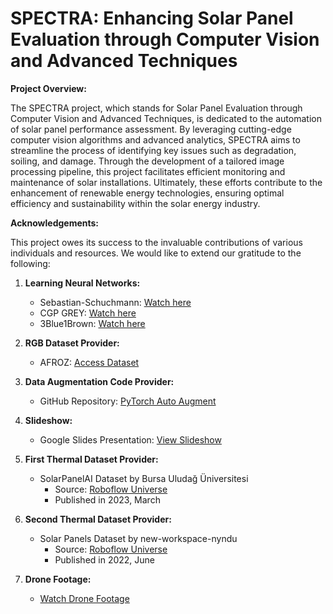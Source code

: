 # SPECTRA: Enhancing Solar Panel Evaluation through Computer Vision and Advanced Techniques

**Project Overview:**

The SPECTRA project, which stands for Solar Panel Evaluation through Computer Vision and Advanced Techniques, is dedicated to the automation of solar panel performance assessment. By leveraging cutting-edge computer vision algorithms and advanced analytics, SPECTRA aims to streamline the process of identifying key issues such as degradation, soiling, and damage. Through the development of a tailored image processing pipeline, this project facilitates efficient monitoring and maintenance of solar installations. Ultimately, these efforts contribute to the enhancement of renewable energy technologies, ensuring optimal efficiency and sustainability within the solar energy industry.

**Acknowledgements:**

This project owes its success to the invaluable contributions of various individuals and resources. We would like to extend our gratitude to the following:

1. **Learning Neural Networks:**
   - Sebastian-Schuchmann: [Watch here](https://youtu.be/k1GIEkzQ8qc)
   - CGP GREY: [Watch here](https://www.youtube.com/watch?v=R9OHn5ZF4Uo&list=TLPQMDIwODIwMjMlLYRa6llhZw&index=1)
   - 3Blue1Brown: [Watch here](https://www.youtube.com/watch?v=aircAruvnKk&list=PLZHQObOWTQDNU6R1_67000Dx_ZCJB-3pi)

2. **RGB Dataset Provider:**
   - AFROZ: [Access Dataset](https://www.kaggle.com/datasets/pythonafroz/solar-panel-images?resource=download)

3. **Data Augmentation Code Provider:**
   - GitHub Repository: [PyTorch Auto Augment](https://github.com/4uiiurz1/pytorch-auto-augment)

4. **Slideshow:**
   - Google Slides Presentation: [View Slideshow](https://docs.google.com/presentation/d/1IXOd_GW-kwU6aTCM0LoaoZ81ocGVX3JAraltOzfqTIQ/edit?usp=sharing)

5. **First Thermal Dataset Provider:**
   - SolarPanelAI Dataset by Bursa Uludağ Üniversitesi
     - Source: [Roboflow Universe](https://universe.roboflow.com/bursa-uluda-niversitesi/solarpanelai)
     - Published in 2023, March

6. **Second Thermal Dataset Provider:**
   - Solar Panels Dataset by new-workspace-nyndu
     - Source: [Roboflow Universe](https://universe.roboflow.com/new-workspace-nyndu/solar-panels-fqm6k)
     - Published in 2022, June

7. **Drone Footage:**
   - [Watch Drone Footage](https://www.youtube.com/watch?v=S7_TAve5aNw&t=435s)

